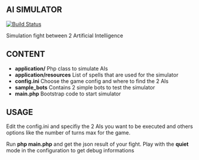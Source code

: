 ## AI SIMULATOR

[![Build Status](https://travis-ci.org/cmizony/ai_wars.svg)](https://travis-ci.org/cmizony/ai_wars)

Simulation fight between 2 Artificial Intelligence

## CONTENT

* **application/** Php class to simulate AIs
* **application/resources** List of spells that are used for the simulator 
* **config.ini** Choose the game config and where to find the 2 AIs
* **sample_bots** Contains 2 simple bots to test the simulator
* **main.php** Bootstrap code to start simulator

## USAGE

Edit the config.ini and specifiy the 2 AIs you want to be executed and others
options like the number of turns max for the game.

Run **php main.php** and get the json result of your fight.
Play with the **quiet** mode in the configuration to get debug informations
